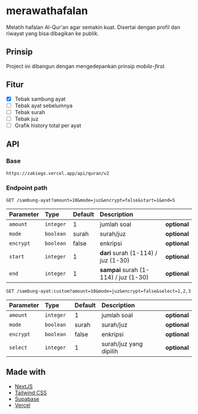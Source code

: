 # merawathafalan

Melatih hafalan Al-Qur'an agar semakin kuat. Disertai dengan profil dan riwayat yang bisa dibagikan ke publik.

## Prinsip

Project ini dibangun dengan mengedepankan prinsip _mobile-first_.

## Fitur

- [x] Tebak sambung ayat
- [ ] Tebak ayat sebelumnya
- [ ] Tebak surah
- [ ] Tebak juz
- [ ] Grafik history total per ayat

## API

### Base

```http
https://zakiego.vercel.app/api/quran/v2
```

### Endpoint path

```http
GET /sambung-ayat?amount=10&mode=juz&encrypt=false&start=1&end=5
```

| Parameter | Type       | Default | Description                           | ‎            |
| :-------- | :--------- | :------ | :------------------------------------ | :----------- |
| `amount`  | `integer`  | 1       | jumlah soal                           | **optional** |
| `mode`    | `boolean ` | surah   | surah/juz                             | **optional** |
| `encrypt` | `boolean`  | false   | enkripsi                              | **optional** |
| `start`   | `integer`  | 1       | **dari** surah (1-114) / juz (1-30)   | **optional** |
| `end`     | `integer`  | 1       | **sampai** surah (1-114) / juz (1-30) | **optional** |

```http
GET /sambung-ayat:custom?amount=10&mode=juz&encrypt=false&select=1,2,3
```

| Parameter | Type       | Default | Description            | ‎            |
| :-------- | :--------- | :------ | :--------------------- | :----------- |
| `amount`  | `integer`  | 1       | jumlah soal            | **optional** |
| `mode`    | `boolean ` | surah   | surah/juz              | **optional** |
| `encrypt` | `boolean`  | false   | enkripsi               | **optional** |
| `select`  | `integer`  | 1       | surah/juz yang dipilih | **optional** |

## Made with

- [NextJS](https://nextjs.org/)
- [Tailwind CSS](https://tailwindcss.com/)
- [Supabase](https://supabase.io/)
- [Vercel](https://vercel.com/)
